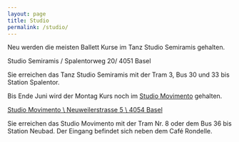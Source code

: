 ```yaml
---
layout: page
title: Studio
permalink: /studio/
---
```


Neu werden die meisten Ballett Kurse im Tanz Studio Semiramis gehalten.

Studio Semiramis / Spalentorweg 20/ 4051 Basel

Sie erreichen das Tanz Studio Semiramis mit der Tram 3, Bus 30 und 33 bis Station Spalentor.


Bis Ende Juni wird der Montag Kurs noch im [Studio Movimento](https://www.movimento-basel.ch) gehalten.

[Studio Movimento \\
Neuweilerstrasse 5 \\
4054 Basel](https://duckduckgo.com/?q=movimento%2C+basel&t=ffab&ia=web&iaxm=maps&strict_bbox=0&bbox=47.55406437062282%2C7.55755732354136%2C47.539040047490126%2C7.570865876458626)

Sie erreichen das Studio Movimento mit der Tram Nr. 8 oder dem Bus 36 bis Station Neubad. Der Eingang befindet sich neben dem Café Rondelle.
